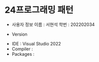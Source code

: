 # 24프로그래밍 패턴

- 사용자 정보
 이름 : 서현석
 학번 : 202202034

- Version
* IDE : Visual Studio 2022
* Compiler : 
* Packages : 

